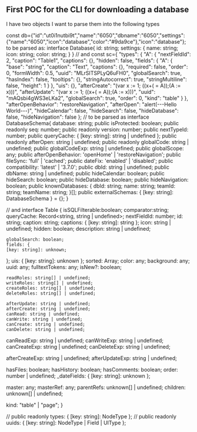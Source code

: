## First POC for the CLI for downloading a database

I have two objects
I want to parse them into the following types

const db={"id":"ut0i1nutbi9t","name":"6050","dbname":"6050","settings":{"name":"6050","icon":"database","color":"#9da9ce"},"icon":"database"};
to be parsed as:
interface Database{
    id: string;
    settings: {
        name: string;
        icon: string;
        color: string;
    }
}
// and 
const sc={
    "types": {
        "A": {
            "nextFieldId": 2,
            "caption": "Table1",
            "captions": {},
            "hidden": false,
            "fields": {
                "A": {
                    "base": "string",
                    "caption": "Text",
                    "captions": {},
                    "required": false,
                    "order": 0,
                    "formWidth": 0.5,
                    "uuid": "MLrSITSPLyQ6uFH0",
                    "globalSearch": true,
                    "hasIndex": false,
                    "tooltips": {},
                    "stringAutocorrect": true,
                    "stringMultiline": false,
                    "height": 1
                }
            },
            "uis": {},
            "afterCreate": "(var x := 1; ((x+( = A));(A := x)))",
            "afterUpdate": "(var x := 1; ((x+( = A));(A := x)))",
            "uuid": "mAQsbi4gWS3eLKa2",
            "globalSearch": true,
            "order": 0,
            "kind": "table"
        }
    },
    "afterOpenBehavior": "restoreNavigation",
    "afterOpen": "alert(---Hello World---)",
    "hideCalendar": false,
    "hideSearch": false,
    "hideDatabase": false,
    "hideNavigation": false
};
// to be parsed as
interface DatabaseSchema{
    database: string;
    public isProtected: boolean;
    public readonly seq: number;
    public readonly version: number;
    public nextTypeId: number;
    public queryCache: { [key: string]: string | undefined };
    public readonly afterOpen: string | undefined;
    public readonly globalCode: string | undefined;
    public globalCodeExp: string | undefined;
    public globalScope: any;
    public afterOpenBehavior: 'openHome' | 'restoreNavigation';
    public fileSync: 'full' | 'cached';
    public dateFix: 'enabled' | 'disabled';
    public compatibility: 'latest' | '3.7.0';
    public dbId: string | undefined;
    public dbName: string | undefined;
    public hideCalendar: boolean;
    public hideSearch: boolean;
    public hideDatabase: boolean;
    public hideNavigation: boolean;
    public knownDatabases: {
        dbId: string;
        name: string;
        teamId: string;
        teamName: string;
    }[];
    public externalSchemas: { [key: string]: DatabaseSchema } = {};
}




// and
interface Table {
    isSQLFilterable:boolean;
    comparator:string;
   queryCache: Record<string, string | undefined>;
   nextFieldId: number;
    id: string;
    caption: string;
   captions: { [key: string]: string };
    icon: string | undefined;
    hidden: boolean;
    description: string | undefined;

    globalSearch: boolean;
    fields: {
    [key: string]: unknown;
  };
    uis: { [key: string]: unknown };
   sorted: Array<unknown>;
   color: any;
   background: any;
   uuid: any;
   fulltextTokens: any;
   isNew?: boolean;

    readRoles: string[] | undefined;
    writeRoles: string[] | undefined;
    createRoles: string[] | undefined;
    deleteRoles: string[] | undefined;

    afterUpdate: string | undefined;
    afterCreate: string | undefined;
    canRead: string | undefined;
    canWrite: string | undefined;
    canCreate: string | undefined;
    canDelete: string | undefined;

   canReadExp: string | undefined;
   canWriteExp: string | undefined;
   canCreateExp: string | undefined;
   canDeleteExp: string | undefined;

   afterCreateExp: string | undefined;
   afterUpdateExp: string | undefined;

   hasFiles: boolean;
   hasHistory: boolean;
   hasComments: boolean;
   order: number | undefined;
   _dateFields: { [key: string]: unknown };

   master: any;
   masterRef: any;
   parentRefs: unknown[] | undefined;
   children: unknown[] | undefined;

   kind: "table" | "page";
}



//    public readonly types: { [key: string]: NodeType };
// public readonly uuids: { [key: string]: NodeType | Field | UIType };